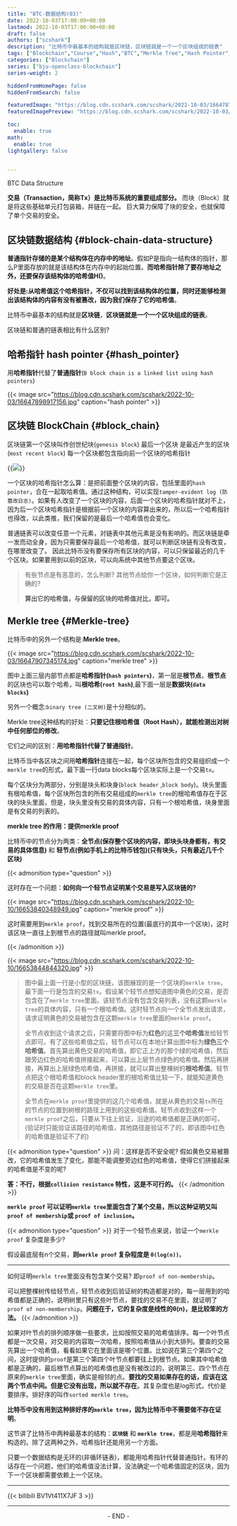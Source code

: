 ```yaml
---
title: "BTC-数据结构(03)"
date: 2022-10-03T17:00:00+08:00
lastmod: 2022-10-03T17:00:00+08:00
draft: false
authors: ["scshark"]
description: "比特币中最基本的结构就是区块链，区块链就是一个一个区块组成的链表"
tags: ["Blockchain","Course","Hash","BTC","Merkle Tree","Hash Pointer","Merkle Proof"]
categories: ["Blockchain"]
series: ["bju-openclass-blockchain"]
series-weight: 2

hiddenFromHomePage: false
hiddenFromSearch: false

featuredImage: "https://blog.cdn.scshark.com/scshark/2022-10-03/16647878030062.jpg"
featuredImagePreview: "https://blog.cdn.scshark.com/scshark/2022-10-03/16647878030062.jpg"

toc:
  enable: true
math:
  enable: true
lightgallery: false


---
```


BTC Data Structure

<!--more-->
**交易（Transaction，简称Tx）是比特币系统的重要组成部分。** 而块（Block）就是将这些基础单元打包装箱，并链在一起。 巨大算力保障了块的安全，也就保障了单个交易的安全。

## 区块链数据结构 {#block-chain-data-structure}

**普通指针存储的是某个结构体在内存中的地址**。假如P是指向一结构体的指针，那么P里面存放的就是该结构体在内存中的起始位置。**而哈希指针除了要存地址之外，还要保存该结构体的哈希值H()**。

**好处是:从哈希值这个哈希指针，不仅可以找到该结构体的位置，同时还能够检测出该结构体的内容有没有被篡改，因为我们保存了它的哈希值**。

比特币中最基本的结构就是**区块链**，**区块链就是一个一个区块组成的链表**。

区块链和普通的链表相比有什么区别?

## 哈希指针 hash pointer {#hash_pointer}

用**哈希指针**代替了**普通指针**(`B block chain is a linked list using hash pointers`)

{{< image src="https://blog.cdn.scshark.com/scshark/2022-10-03/16647898917156.jpg" caption="hash pointer" >}}


## 区块链 BlockChain {#block_chain}

区块链第一个区块叫作创世纪块(`genesis block`) 最后一个区块 是最近产生的区块(`most recent block`) 每一个区块都包含指向前一个区块的哈希指针

{{<image src="https://blog.cdn.scshark.com/scshark/2022-10-03/16647904549769.jpg" caption="block chain" >}}

一个区块的哈希指针怎么算：是把前面整个区块的内容，包括里面的`hash pointer`，合在一起取哈希值。通过这种结构，可以实现`tamper-evident log (防篡改日志)`。如果有人改变了一个区块的内容，后面一个区块的哈希指针就对不上，因为后一个区块哈希指针是根据前一个区块的内容算出来的，所以后一个哈希指针也得改，以此类推，我们保留的是最后一个哈希值也会变化。

普通链表可以改变任意一个元素，对链表中其他元素是没有影响的。而区块链是牵一发而动全身，因为只需要保存最后一个哈希值，就可以判断区块链有没有改变，在哪里改变了。
因此比特币没有要保存所有区块的内容，可以只保留最近的几千个区块。如果要用到以前的区块，可以向系统中其他节点要这个区块。

> 有些节点是有恶意的，怎么判断? 其他节点给你一个区块，如何判断它是正确的?
> 
> **算出它的哈希值，与保留的区块的哈希值对比，即可。**

## Merkle tree {#Merkle-tree}

比特币中的另外一个结构是:**Merkle tree**。

{{< image src="https://blog.cdn.scshark.com/scshark/2022-10-03/16647907345174.jpg" caption="merkle tree" >}}

图中上面三层内部节点都是**哈希指针(`hash pointers`)**，第一层是**根节点**，**根节点**的区块也可以取个哈希，叫**根哈希(`root hash`)**,最下面一层是**数据块(`data blocks`)**

另外一个概念:`binary tree (二叉树)`是十分相似的。

Merkle tree这种结构的好处：**只要记住根哈希值（Root Hash），就能检测出对树中任何部位的修改**。

它们之间的区别：**用哈希指针代替了普通指针**。

比特币当中各区块之间用**哈希指针**连接在一起，每个区块所包含的交易组织成一个`merkle tree`的形式，最下面一行data blocks每个区块实际上是一个交易`tx`。

每个区块分为两部分，分别是块头和块身(`block header` ,`block body`)。块头里面有根哈希值，每个区块所包含的所有交易组成的`merkle tree`的根哈希值存在于区块的块头里面，但是，块头里没有交易的具体内容，只有一个根哈希值，块身里面是有交易的列表的。

**merkle tree 的作用：提供merkle proof**

比特币中的节点分为两类：**全节点(保存整个区块的内容，即块头块身都有，有交易的具体信息)** 和 **轻节点(例如手机上的比特币钱包)(只有块头，只有最近几千个区块)**



{{< admonition type="question" >}}

这时存在一个问题：**如何向一个轻节点证明某个交易是写入区块链的?**

{{< image src="https://blog.cdn.scshark.com/scshark/2022-10-10/16653840348949.jpg" caption="merkle proof" >}}

这时需要用到`merkle proof`，找到交易所在的位置(最底行的其中一个区块)，这时该区块一直往上到根节点的路径就叫merkle proof。






{{< /admonition >}}




{{< image src="https://blog.cdn.scshark.com/scshark/2022-10-10/16653844844320.jpg"  >}}


> 图中最上面一行是小型的区块链，该图展现的是一个区块的`merkle tree`，最下面一行是包含的交易`tx`。假设某个轻节点想知道图中黄色的交易，是否包含在了`merkle tree`里面。该轻节点没有包含交易列表，没有这颗`merkle tree`的具体内容，只有一个根哈希值。这时轻节点向一个全节点发出请求，请求证明黄色的交易被包含在这颗`merkle tree`里面的`merkle proof`。
> 
> 全节点收到这个请求之后，只需要将图中标为**红色**的这**三个哈希值**发给轻节点即可。有了这些哈希值之后，轻节点可以在本地计算出图中标为**绿色三个哈希值**。首先算出黄色交易的哈希值，即它正上方的那个绿的哈希值，然后跟旁边红色的哈希值拼接起来，可以算出上层节点绿色的哈希值。然后再拼接，再算出上层绿色哈希值，再拼接，就可以算出整棵树的**根哈希值**。轻节点把这个根哈希值和block header里的根哈希值比较一下，就能知道黄色的交易是否在这颗`merkle tree`里。
>
> 全节点在`merkle proof`里提供的这几个哈希值，就是从黄色的交易`tx`所在的节点的位置到树根的路径上用到的这些哈希值。轻节点收到这样一个`merkle proof`之后，只要从下往上验证，沿途的哈希值都是正确的即可。(验证时只能验证该路径的哈希值，其他路径是验证不了的，即该图中红色的哈希值是验证不了的)

{{< admonition type="question" >}}
问：这样是否不安全呢? 假如黄色交易被篡改，它的哈希值发生了变化，那能不能调整旁边红色的哈希值，使得它们拼接起来的哈希值是不变的呢? 

**答：不行，根据`collision resistance` 特性，这是不可行的。**
{{< /admonition >}}

**`merkle proof` 可以证明`merkle tree`里面包含了某个交易，所以这种证明又叫`proof of membership`或 `proof of inclusion`。**

{{< admonition type="question" >}}
对于一个轻节点来说，验证一个`merkle proof` 复杂度是多少?

假设最底层有n个交易，**则`merkle proof` 复杂程度是 `θ(log(n))`**。

---
如何证明`merkle tree`里面没有包含某个交易? 即`proof of non-membership`。

可以把整棵树传给轻节点，轻节点收到后验证树的构造都是对的，每一层用到的哈希值都是正确的，说明树里只有这些叶节点，要找的交易不在里面，就证明了`proof of non-membership`。**问题在于，它的复杂度是线性的θ(n)，是比较笨的方法。**
{{< /admonition >}}

如果对叶节点的排列顺序做一些要求，比如按照交易的哈希值排序。每一个叶节点都是一次交易，对交易的内容取一次哈希，按照哈希值从小到大排列。要查的交易先算出一个哈希值，看看如果它在里面该是哪个位置。比如说在第三个第四个之间，这时提供的`proof`是第三个第四个叶节点都要往上到根节点。如果其中哈希值都是正确的，最后根节点算出的哈希值也是没有被改过的，说明第三、四个节点在原来的`merkle tree`里面，确实是相邻的点。**要找的交易如果存在的话，应该在这两个节点中间。但是它没有出现，所以就不存在**。其复杂度也是log形式，代价是要排序。排好序的叫作`sorted merkle tree`。

**比特币中没有用到这种排好序的`merkle tree`，因为比特币中不需要做不存在证明**。


这节讲了比特币中两种最基本的结构：**`区块链`** 和 **`merkle tree`**，都是用**哈希指针**来构造的。除了这两种之外，哈希指针还能用另一个方面。

只要一个数据结构是无环的(非循环链表)，都能用哈希指针代替普通指针。有环的话存在一个问题，他们的哈希值没法计算，没法确定一个哈希值固定的区块，因为下一个区块都需要依赖上一个区块。





---


{{< bilibili BV1Vt411X7JF 3 >}}

---
<center > - END - </center>



